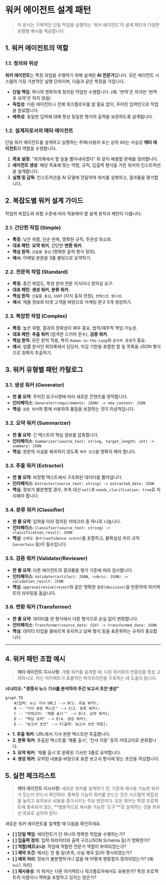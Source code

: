 # 워커 에이전트 설계 패턴

> 이 문서는 구체적인 단일 작업을 실행하는 '워커 에이전트'의 설계 패턴과 다양한 유형별 예시를 제공합니다.

## 1. 워커 에이전트의 역할

### 1.1. 정의와 위상

**워커 에이전트**는 특정 과업을 수행하기 위해 설계된 **AI 전문가**입니다. 모든 에이전트 시스템의 가장 기본적인 실행 단위이며, 다음과 같은 특징을 가집니다.

- **단일 책임**: 하나의 명확하게 정의된 작업만 수행합니다. (예: '번역'은 하지만 '번역 후 요약'은 하지 않음)
- **독립성**: 다른 에이전트나 전체 워크플로우를 알 필요 없이, 주어진 입력만으로 작업을 완료합니다.
- **예측성**: 동일한 입력에 대해 항상 동일한 형식의 출력을 보장하도록 설계됩니다.

### 1.2. 설계자로서의 메타 에이전트

단일 워커 에이전트를 설계하고 실행하는 주체(사용자 또는 상위 AI)는 사실상 **메타 에이전트**의 역할을 수행합니다.
1.  **목표 설정**: "회의록에서 할 일을 뽑아내야겠다" 와 같이 해결할 문제를 정의합니다.
2.  **에이전트 생성**: 해당 목표에 맞는 역할, 규칙, 입출력 형식을 가진 워커의 인스트럭션을 설계합니다.
3.  **실행 및 감독**: 인스트럭션을 AI 모델에 전달하여 워커를 실행하고, 결과물을 평가합니다.

## 2. 복잡도별 워커 설계 가이드

작업의 복잡도와 위험 수준에 따라 적용해야 할 설계 원칙과 패턴이 다릅니다.

### 2.1. 간단한 작업 (Simple)

- **특징**: 낮은 위험, 단순 반복, 명확한 규칙, 주관성 최소화.
- **대표 패턴**: **요약 워커**, 간단한 **변환 워커**.
- **핵심 원칙**: `산출물 중심` (명확한 출력 형식 정의).
- **예시**: 이메일 본문을 3줄 불릿으로 요약하기.

### 2.2. 전문적 작업 (Standard)

- **특징**: 중간 복잡도, 특정 분야 전문 지식이나 창의성 요구.
- **대표 패턴**: **생성 워커**, **분류 워커**.
- **핵심 원칙**: `산출물 중심`, `SSOT` (지식 출처 한정), `컨텍스트 명시성`.
- **예시**: 제품 정보와 타겟 고객을 바탕으로 마케팅 문구 5개 생성하기.

### 2.3. 복잡한 작업 (Complex)

- **특징**: 높은 위험, 결과의 정확성이 매우 중요, 법적/재무적 책임 가능성.
- **대표 패턴**: **추출 워커** (엄격한 스키마 준수), **검증 워커**.
- **핵심 원칙**: 모든 원칙 적용, 특히 `Human-in-the-Loop`와 `윤리적 경계`가 중요.
- **예시**: 법률 문서인 회의록에서 담당자, 마감 기한을 포함한 할 일 목록을 JSON 형식으로 정확히 추출하기.

## 3. 워커 유형별 패턴 카탈로그

### 3.1. 생성 워커 (Generator)

- **한 줄 요약**: 주어진 요구사항에 따라 새로운 콘텐츠를 창작합니다.
- **인터페이스**: `Generator(requirements: JSON) -> new_content: JSON`
- **핵심**: `검증 워커`와 함께 사용하여 품질을 보장하는 것이 이상적입니다.

### 3.2. 요약 워커 (Summarizer)

- **한 줄 요약**: 긴 텍스트의 핵심 정보를 압축합니다.
- **인터페이스**: `Summarizer(source_text: string, target_length: int) -> summary: JSON`
- **핵심**: 원문의 사실을 왜곡하지 않도록 `제약 조건`을 명확히 해야 합니다.

### 3.3. 추출 워커 (Extractor)

- **한 줄 요약**: 비정형 텍스트에서 구조화된 데이터를 뽑아냅니다.
- **인터페이스**: `Extractor(source_text: string) -> extracted_data: JSON`
- **핵심**: 정보가 불분명할 경우, 추측 대신 `null`과 `needs_clarification: true`로 처리해야 합니다.

### 3.4. 분류 워커 (Classifier)

- **한 줄 요약**: 입력을 미리 정의된 카테고리 중 하나로 나눕니다.
- **인터페이스**: `Classifier(source_text: string) -> classification_result: JSON`
- **핵심**: `신뢰도 점수(confidence score)`를 포함하고, 불확실성 처리 규칙(`uncertain` 등)이 필수입니다.

### 3.5. 검증 워커 (Validator/Reviewer)

- **한 줄 요약**: 다른 에이전트의 결과물을 평가 기준에 따라 검사합니다.
- **인터페이스**: `Validator(artifact: JSON, rubric: JSON) -> validation_result: JSON`
- **핵심**: `approve|revise|reject`와 같은 명확한 `결정(decision)`을 반환하여 아키텍트의 라우팅을 돕습니다.

### 3.6. 변환 워커 (Transformer)

- **한 줄 요약**: 데이터를 한 형식에서 다른 형식으로 손실 없이 변환합니다.
- **인터페이스**: `Transformer(source_data: CSV) -> transformed_data: JSON`
- **핵심**: 데이터 타입을 올바르게 유지하고 날짜 형식 등을 표준화하는 규칙이 중요합니다.

---
## 4. 워커 패턴 조합 예시

> **메타 에이전트 지시사항:**
> 개별 워커를 설계할 때, 다른 워커와의 연결성을 항상 고려하시오. 이는 아키텍트가 효율적인 파이프라인을 구축하는 데 도움이 됩니다.

**시나리오: "경쟁사 뉴스 기사를 분석하여 주간 보고서 초안 생성"**

```mermaid
graph TD
    A[입력: 뉴스 기사 URL] --> B(1. 추출 워커);
    B -- "기사 본문 텍스트" --> C(2. 분류 워커);
    C -- "카테고리: '제품 출시'" --> D(3. 요약 워커);
    D -- "핵심 요약" --> E(4. 생성 워커);
    E -- "보고서 초안" --> F[출력: 보고서 초안 파일];
```

- **1. 추출 워커**: URL에서 기사 본문 텍스트만 추출합니다.
- **2. 분류 워커**: 추출된 텍스트를 '제품 출시', '인사 이동' 등의 카테고리로 분류합니다.
- **3. 요약 워커**: '제품 출시'로 분류된 기사만 3줄로 요약합니다.
- **4. 생성 워커**: 요약된 내용을 바탕으로 표준 보고서 형식에 맞는 초안을 작성합니다.

## 5. 실전 체크리스트

> **메타 에이전트 지시사항:**
> 새로운 워커를 설계하기 전, 기존에 재사용 가능한 워커가 있는지 반드시 확인하라. 중복된 기능의 워커를 만드는 것은 시스템의 복잡성을 높이고 유지보수 비용을 증가시키는 주요 원인이다.
> 모든 워커는 특정 프로젝트에 종속되지 않는, **범용적으로 재사용 가능한 '도구'**로 설계하는 것을 최우선 목표로 삼아야 한다.

새로운 워커 에이전트를 설계할 때 다음을 확인하세요.

- **[ ] 단일 책임**: 에이전트가 단 하나의 명확한 작업을 수행하는가?
- **[ ] 입출력 정의**: 입력 파라미터와 출력 구조(JSON Schema 등)가 명확한가?
- **[ ] 역할(페르소나)**: 작업에 적합한 전문가 역할이 부여되었는가?
- **[ ] 제약 조건**: 해서는 안 될 일(추측, 사실 왜곡 등)이 명시되었는가?
- **[ ] 예외 처리**: 정보가 불분명하거나 없을 때 어떻게 행동할지 정의되었는가? (예: `null` 처리)
- **[ ] 재사용성**: 이 워커는 다른 아키텍트나 워크플로우에서도 유용한가? 특정 프로젝트의 이름이나 맥락을 포함하고 있지는 않은가?